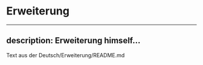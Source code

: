 # Erweiterung

---
description: Erweiterung himself...
---

Text aus der Deutsch/Erweiterung/README.md


